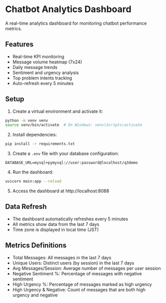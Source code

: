# Chatbot Analytics Dashboard

A real-time analytics dashboard for monitoring chatbot performance metrics.

## Features

- Real-time KPI monitoring
- Message volume heatmap (7x24)
- Daily message trends
- Sentiment and urgency analysis
- Top problem intents tracking
- Auto-refresh every 5 minutes

## Setup

1. Create a virtual environment and activate it:
```bash
python -m venv venv
source venv/bin/activate  # On Windows: venv\Scripts\activate
```

2. Install dependencies:
```bash
pip install -r requirements.txt
```

3. Create a `.env` file with your database configuration:
```
DATABASE_URL=mysql+pymysql://user:password@localhost/q3demo
```

4. Run the dashboard:
```bash
uvicorn main:app --reload
```

5. Access the dashboard at http://localhost:8088

## Data Refresh

- The dashboard automatically refreshes every 5 minutes
- All metrics show data from the last 7 days
- Time zone is displayed in local time (JST)

## Metrics Definitions

- Total Messages: All messages in the last 7 days
- Unique Users: Distinct users (by session) in the last 7 days
- Avg Messages/Session: Average number of messages per user session
- Negative Sentiment %: Percentage of messages with negative sentiment
- High Urgency %: Percentage of messages marked as high urgency
- High Urgency & Negative: Count of messages that are both high urgency and negative
